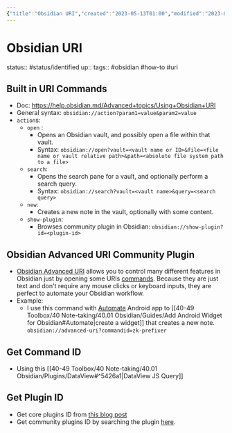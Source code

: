 ```yaml
---
{"title":"Obsidian URI","created":"2023-05-13T01:00","modified":"2023-09-10T00:21","dg-publish":true,"permalink":"/40-49-toolbox/40-note-taking/40-01-obsidian/guides/obsidian-uri/","dgPassFrontmatter":true,"updated":"2023-09-10T00:21"}
---
```


# Obsidian URI

status:: #status/identified 
up:: 
tags:: #obsidian #how-to #uri 

## Built in URI Commands

- Doc: https://help.obsidian.md/Advanced+topics/Using+Obsidian+URI
- General syntax: `obsidian://action?param1=value&param2=value`
- `action`s:
	- `open` :
		- Opens an Obsidian vault, and possibly open a file within that vault.
		- Syntax: `obsidian://open?vault=<vault name or ID>&file=<file name or vault relative path>&path=<absolute file system path to a file>`
	- `search`:
		- Opens the search pane for a vault, and optionally perform a search query.
		- Syntax: `obsidian://search?vault=<vault name>&query=<search query>`
	- `new`:
		- Creates a new note in the vault, optionally with some content.
	- `show-plugin`:
		- Browses community plugin in Obsidian:  `obsidian://show-plugin?id=<plugin-id>`

## Obsidian Advanced URI Community Plugin

- [Obsidian Advanced URI](https://github.com/Vinzent03/obsidian-advanced-uri) allows you to control many different features in Obsidian just by opening some URIs [commands](https://vinzent03.github.io/obsidian-advanced-uri/actions/commands). Because they are just text and don't require any mouse clicks or keyboard inputs, they are perfect to automate your Obsidian workflow.
- Example:
	- I use this command with [Automate](https://play.google.com/store/apps/details?id=com.llamalab.automate&hl=en&gl=US) Android app to [[40-49 Toolbox/40 Note-taking/40.01 Obsidian/Guides/Add Android Widget for Obsidian#Automate\|create a widget]] that creates a new note. `obsidian://advanced-uri?commandid=zk-prefixer`

## Get Command ID

- Using this [[40-49 Toolbox/40 Note-taking/40.01 Obsidian/Plugins/DataView#^5426a1\|DataView JS Query]]

## Get Plugin ID

- Get core plugins ID from [this blog post](https://publish.obsidian.md/hub/05+-+Concepts/Obsidian+Core+Plugins)
- Get community plugins ID by searching the plugin [here](https://obsidian.md/plugins).


